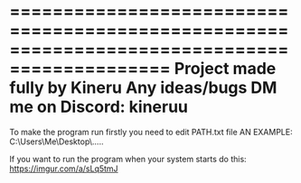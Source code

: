 =============================================================================================
Project made fully by Kineru
Any ideas/bugs DM me on Discord: kineruu
=============================================================================================

To make the program run firstly you need to edit PATH.txt file
AN EXAMPLE:
C:\\Users\\Me\\Desktop\\.....

If you want to run the program when your system starts do this:
https://imgur.com/a/sLq5tmJ
